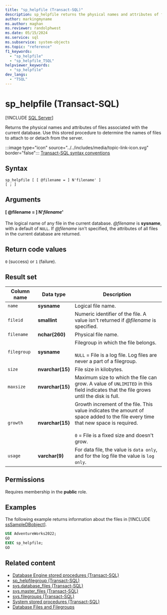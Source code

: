 ```yaml
---
title: "sp_helpfile (Transact-SQL)"
description: sp_helpfile returns the physical names and attributes of files associated with the current database.
author: markingmyname
ms.author: maghan
ms.reviewer: randolphwest
ms.date: 05/15/2024
ms.service: sql
ms.subservice: system-objects
ms.topic: "reference"
f1_keywords:
  - "sp_helpfile"
  - "sp_helpfile_TSQL"
helpviewer_keywords:
  - "sp_helpfile"
dev_langs:
  - "TSQL"
---
```

# sp_helpfile (Transact-SQL)

[!INCLUDE [SQL Server](../../includes/applies-to-version/sqlserver.md)]

Returns the physical names and attributes of files associated with the current database. Use this stored procedure to determine the names of files to attach to or detach from the server.

:::image type="icon" source="../../includes/media/topic-link-icon.svg" border="false"::: [Transact-SQL syntax conventions](../../t-sql/language-elements/transact-sql-syntax-conventions-transact-sql.md)

## Syntax

```syntaxsql
sp_helpfile [ [ @filename = ] N'filename' ]
[ ; ]
```

## Arguments

#### [ @filename = ] N'*filename*'

The logical name of any file in the current database. *@filename* is **sysname**, with a default of `NULL`. If *@filename* isn't specified, the attributes of all files in the current database are returned.

## Return code values

`0` (success) or `1` (failure).

## Result set

| Column name | Data type | Description |
| --- | --- | --- |
| `name` | **sysname** | Logical file name. |
| `fileid` | **smallint** | Numeric identifier of the file. A value isn't returned if *@filename* is specified. |
| `filename` | **nchar(260)** | Physical file name. |
| `filegroup` | **sysname** | Filegroup in which the file belongs.<br /><br />`NULL` = File is a log file. Log files are never a part of a filegroup. |
| `size` | **nvarchar(15)** | File size in kilobytes. |
| `maxsize` | **nvarchar(15)** | Maximum size to which the file can grow. A value of `UNLIMITED` in this field indicates that the file grows until the disk is full. |
| `growth` | **nvarchar(15)** | Growth increment of the file. This value indicates the amount of space added to the file every time that new space is required.<br /><br />`0` = File is a fixed size and doesn't grow. |
| `usage` | **varchar(9)** | For data file, the value is `data only`, and for the log file the value is `log only`. |

## Permissions

Requires membership in the **public** role.

## Examples

The following example returns information about the files in [!INCLUDE [ssSampleDBobject](../../includes/sssampledbobject-md.md)].

```sql
USE AdventureWorks2022;
GO
EXEC sp_helpfile;
GO
```

## Related content

- [Database Engine stored procedures (Transact-SQL)](database-engine-stored-procedures-transact-sql.md)
- [sp_helpfilegroup (Transact-SQL)](sp-helpfilegroup-transact-sql.md)
- [sys.database_files (Transact-SQL)](../system-catalog-views/sys-database-files-transact-sql.md)
- [sys.master_files (Transact-SQL)](../system-catalog-views/sys-master-files-transact-sql.md)
- [sys.filegroups (Transact-SQL)](../system-catalog-views/sys-filegroups-transact-sql.md)
- [System stored procedures (Transact-SQL)](system-stored-procedures-transact-sql.md)
- [Database Files and Filegroups](../databases/database-files-and-filegroups.md)
